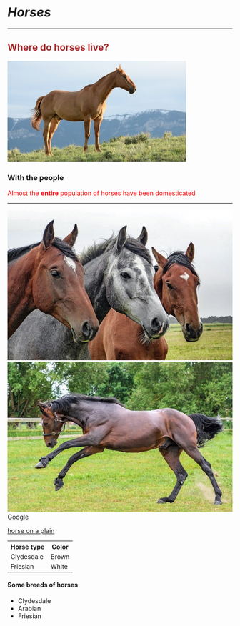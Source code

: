 <!doctype html>
<html>
<head>
<style>
.eee {
 color: brown;
}
</style>
</head>
</html>
<body>
 <h1><i>Horses</i></h1>
 <hr>
  
 <div class="eee">
 <h2>Where do horses live?</h2>
 </div>
 <img src="photo-1450052590821-8bf91254a353.jpg" alt="horse on a plain">
 <h3 title="<i>With<i> the people">With the people</h3>
 <p style="color: red;">Almost the <b>entire</b> population of horses have been domesticated</p>
 <hr>
<img src="horses-1414889__340.jpg" alt="3 horses">
<br>
<img src="Most-Expensive-Horse-Ever.jpg.webp" alt="horse running">
 <a href="https://www.google.com">Google</a>
 <p><a href="photo-1450052590821-8bf91254a353.jpg">horse on a plain</a></p> 
 
<table style="width:100%">
  <tr>
    <th>Horse type</th>
    <th>Color</th>
  </tr>
  <tr>
    <td>Clydesdale</td>
    <td>Brown</td>
  </tr>
  <tr>
    <td>Friesian</td>
    <td>White</td>
  </tr>
</table>
 
 <h4>Some breeds of horses</h4>
<ul>
  <li>Clydesdale</li>
  <li>Arabian</li>
  <li>Friesian</li>
</ul>  
